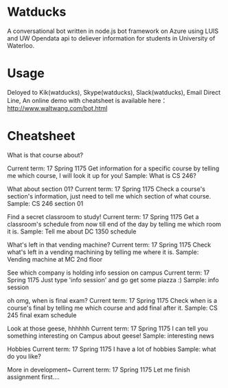# Watducks
A conversational bot written in node.js bot framework on Azure using LUIS and UW Opendata api to deliever information for students in University of Waterloo.
# Usage
Deloyed to Kik(watducks), Skype(watducks), Slack(watducks), Email Direct Line, An online demo with cheatsheet is available here：http://www.waltwang.com/bot.html

# Cheatsheet
What is that course about?

Current term: 17 Spring 1175
Get information for a specific course by telling me which course, I will look it up for you!
Sample: What is CS 246?

What about section 01?
Current term: 17 Spring 1175
Check a course's section's information, just need to tell me which section of what course.
Sample: CS 246 section 01

Find a secret classroom to study!
Current term: 17 Spring 1175
Get a classroom's schedule from now till end of the day by telling me which room it is.
Sample: Tell me about DC 1350 schedule

What's left in that vending machine?
Current term: 17 Spring 1175
Check what's left in a vending machining by telling me where it is.
Sample: Vending machine at MC 2nd floor

See which company is holding info session on campus
Current term: 17 Spring 1175
Just type 'info session' and go get some piazza :)
Sample: info session

oh omg, when is final exam?
Current term: 17 Spring 1175
Check when is a course's final by telling me which course and add final after it.
Sample: CS 245 final exam schedule

Look at those geese, hhhhhh
Current term: 17 Spring 1175
I can tell you something interesting on Campus about geese!
Sample: interesting news

Hobbies
Current term: 17 Spring 1175
I have a lot of hobbies
Sample: what do you like?

More in development~
Current term: 17 Spring 1175
Let me finish assignment first....


